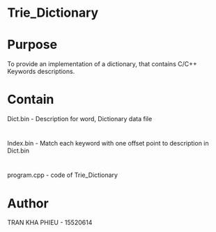 # Trie_Dictionary

# Purpose

To provide an implementation of a dictionary, that contains C/C++ Keywords descriptions.

# Contain
  Dict.bin - Description for word, Dictionary data file
  #
  Index.bin - Match each keyword with one offset point to description in Dict.bin
  #
  program.cpp - code of Trie_Dictionary

# Author

TRAN KHA PHIEU - 15520614
